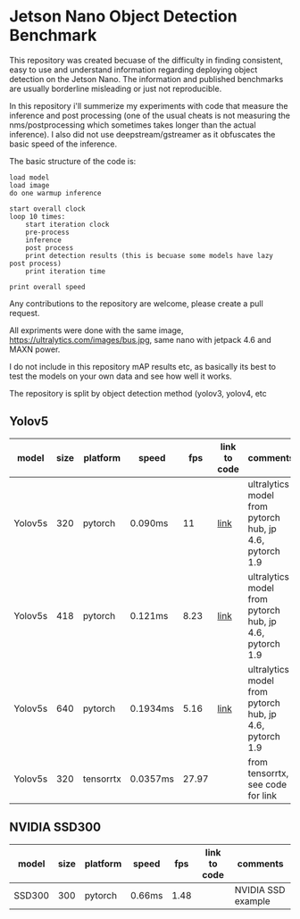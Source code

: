 # Jetson Nano Object Detection Benchmark

This repository was created becuase of the difficulty in finding consistent, easy to use and understand information regarding deploying object detection on the Jetson Nano.
The information and published benchmarks are usually borderline misleading or just not reproducible.

In this repository i'll summerize my experiments with code that measure the inference and post processing 
(one of the usual cheats is not measuring the nms/postprocessing which sometimes takes longer than the actual inference). I also did not use deepstream/gstreamer as it 
obfuscates the basic speed of the inference. 

The basic structure of the code is:

```
load model
load image
do one warmup inference

start overall clock
loop 10 times:
    start iteration clock
    pre-process
    inference
    post process
    print detection results (this is becuase some models have lazy post process)
    print iteration time

print overall speed
```

Any contributions to the repository are welcome, please create a pull request.

All expriments were done with the same image, https://ultralytics.com/images/bus.jpg, same nano with jetpack 4.6 and MAXN power.

I do not include in this repository mAP results etc, as basically its best to test the models on your own data and see how well it works.

The repository is split by object detection method (yolov3, yolov4, etc 

## Yolov5

| model | size |platform | speed | fps | link to code | comments |
| --- | --- | --- | --- | --- | --- | --- |
| Yolov5s | 320 | pytorch | 0.090ms | 11 | [link](https://github.com/mosheliv/jetson-nano-object-detection-benchmark/blob/ca13d977c15583cd7f37b55cae8d52edabfaa3f7/yolov5/pytorch_hub.py) | ultralytics model from pytorch hub, jp 4.6, pytorch 1.9 | 
| Yolov5s | 418 | pytorch | 0.121ms | 8.23 | [link](https://github.com/mosheliv/jetson-nano-object-detection-benchmark/blob/ca13d977c15583cd7f37b55cae8d52edabfaa3f7/yolov5/pytorch_hub.py) | ultralytics model from pytorch hub, jp 4.6, pytorch 1.9 |
| Yolov5s | 640 | pytorch | 0.1934ms | 5.16 | [link](https://github.com/mosheliv/jetson-nano-object-detection-benchmark/blob/ca13d977c15583cd7f37b55cae8d52edabfaa3f7/yolov5/pytorch_hub.py) | ultralytics model from pytorch hub, jp 4.6, pytorch 1.9 |
| Yolov5s | 320 | tensorrtx | 0.0357ms | 27.97 |  | from tensorrtx, see code for link |

## NVIDIA SSD300
| model | size |platform | speed | fps | link to code | comments |
| --- | --- | --- | --- | --- | --- | --- |
| SSD300 | 300 | pytorch | 0.66ms | 1.48 | | NVIDIA SSD example |

